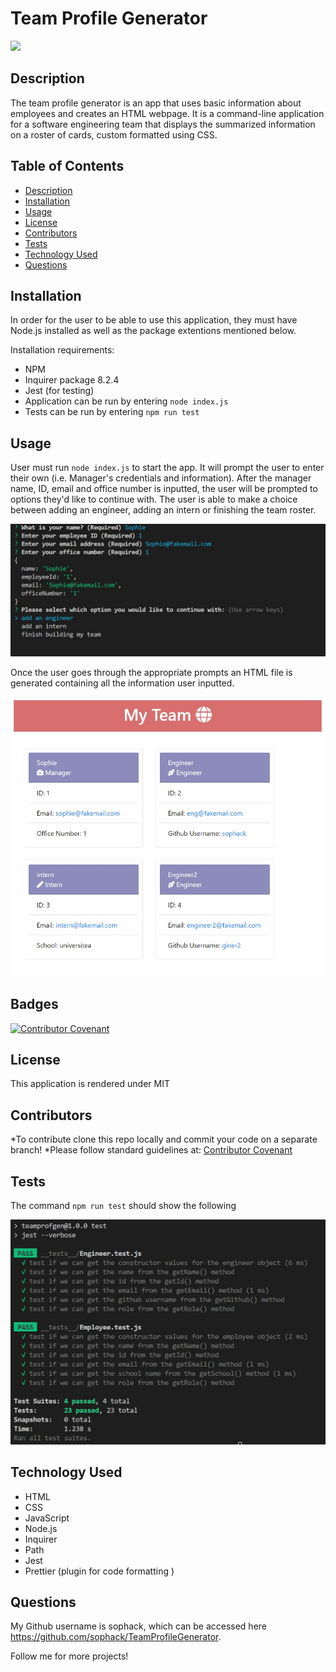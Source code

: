 # Team Profile Generator
![](https://img.shields.io/badge/License-MIT-yellowgreen)


## Description
The team profile generator is an app that uses basic information about employees and creates an HTML webpage. It is a command-line application for a software engineering team that displays the summarized information on a roster of cards, custom formatted using CSS. 


## Table of Contents
- [Description](#description)
- [Installation](#installation)
- [Usage](#usage)
- [License](#license)
- [Contributors](#contributors)
- [Tests](#tests)
- [Technology Used](#technology-used)
- [Questions](#questions)

## Installation

In order for the user to be able to use this application, they must have Node.js installed as well as the package extentions mentioned below. 

Installation requirements: 
- NPM 
- Inquirer package 8.2.4
- Jest (for testing)
- Application can be run by entering ```node index.js``` 
- Tests can be run by entering ```npm run test``` 


## Usage

User must run ```node index.js``` to start the app. It will prompt the user to enter their own (i.e. Manager's credentials and information). After the manager name, ID, email and office number is inputted, the user will be prompted to options they'd like to continue with. The user is able to make a choice between adding an engineer, adding an intern or finishing the team roster.  

![alt text](/manager_cred.jpg)

Once the user goes through the appropriate prompts an HTML file is generated containing all the information user inputted. 

![alt text](/HTMLpage.jpg)

## Badges

[![Contributor Covenant](https://img.shields.io/badge/Contributor%20Covenant-2.1-4baaaa.svg)](code_of_conduct.md)

## License
This application is rendered under MIT

## Contributors
*To contribute clone this repo locally and commit your code on a separate branch!
*Please follow standard guidelines at: [Contributor Covenant](https://www.contributor-covenant.org/) 

## Tests
The command ```npm run test``` should show the following 

![alt text](/passed_tests.jpg)

## Technology Used
- HTML
- CSS
- JavaScript
- Node.js
- Inquirer
- Path
- Jest
- Prettier (plugin for code formatting ) 

## Questions

My Github username is sophack, which can be accessed here https://github.com/sophack/TeamProfileGenerator.

Follow me for more projects!
  
